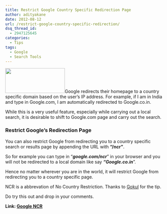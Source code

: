 ```yaml
---
title: Restrict Google Country Specific Redirection Page
author: adityakane
date: 2012-08-12
url: /restrict-google-country-specific-redirection/
dsq_thread_id:
  - 2947125645
categories:
  - Tips
tags:
  - Google
  - Search Tools
---
```

[<img class="alignright size-full wp-image-53412" title="google-logo5" src="http://cdn.devilsworkshop.org/files/2012/02/google-logo5.jpg" alt="" width="190" height="79" />][1]Google redirects their homepage to a country specific domain based on the user’s IP address. For example, if I am in India and type in Google.com, I am automatically redirected to Google.co.in.

While this is a very useful feature, especially while carrying out a local search, it is desirable to shift to Google.com page and carry out the search.

### Restrict Google’s Redirection Page

You can also restrict Google from redirecting you to a country specific search or results page by appending the URL with **“/ncr”**.

So for example you can type in “***google.com/ncr***” in your browser and you will not be redirected to a local domain like say ***“Google.co.in***”.

Hence no matter wherever you are in the world, it will restrict Google from redirecting you to a country specific page.

NCR is a abbrevation of No Country Restriction. Thanks to <a href="https://plus.google.com/106236489182442617349/" onclick="_gaq.push(['_trackEvent', 'outbound-article', 'https://plus.google.com/106236489182442617349/', 'Gokul']);" >Gokul</a> for the tip.

Do try this out and drop in your comments.

**Link: <a href="http://google.com/ncr" onclick="_gaq.push(['_trackEvent', 'outbound-article', 'http://google.com/ncr', 'Google NCR']);" >Google NCR</a>**

 [1]: http://cdn.devilsworkshop.org/files/2012/02/google-logo5.jpg
